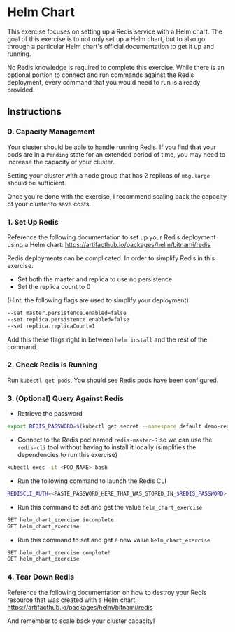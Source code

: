 # Helm Chart
This exercise focuses on setting up a Redis service with a Helm chart. The goal of this exercise is to not only set up a Helm chart, but to also go through a particular Helm chart's official documentation to get it up and running.

No Redis knowledge is required to complete this exercise. While there is an optional portion to connect and run commands against the Redis deployment, every command that you would need to run is already provided.

## Instructions
### 0. Capacity Management
Your cluster should be able to handle running Redis. If you find that your pods are in a `Pending` state for an extended period of time, you may need to increase the capacity of your cluster.

Setting your cluster with a node group that has 2 replicas of `m6g.large` should be sufficient.

Once you're done with the exercise, I recommend scaling back the capacity of your cluster to save costs.

### 1. Set Up Redis
Reference the following documentation to set up your Redis deployment using a Helm chart: https://artifacthub.io/packages/helm/bitnami/redis

Redis deployments can be complicated. In order to simplify Redis in this exercise:
* Set both the master and replica to use no persistence
* Set the replica count to 0

(Hint: the following flags are used to simplify your deployment)
```bash
--set master.persistence.enabled=false
--set replica.persistence.enabled=false
--set replica.replicaCount=1
```
Add this these flags right in between `helm install` and the rest of the command.

### 2. Check Redis is Running
Run `kubectl get pods`. You should see Redis pods have been configured.

### 3. (Optional) Query Against Redis
* Retrieve the password
```bash
export REDIS_PASSWORD=$(kubectl get secret --namespace default demo-redis -o jsonpath="{.data.redis-password}" | base64 -d)
```

* Connect to the Redis pod named `redis-master-?` so we can use the `redis-cli` tool without having to install it locally (simplifies the dependencies to run this exercise)
```bash
kubectl exec -it <POD_NAME> bash
```

* Run the following command to launch the Redis CLI
```bash
REDISCLI_AUTH=<PASTE_PASSWORD_HERE_THAT_WAS_STORED_IN_$REDIS_PASSWORD> redis-cli
```

* Run this command to set and get the value `helm_chart_exercise`
```bash
SET helm_chart_exercise incomplete
GET helm_chart_exercise
```

* Run this command to set and get a new value `helm_chart_exercise`
```bash
SET helm_chart_exercise complete!
GET helm_chart_exercise
```

### 4. Tear Down Redis
Reference the following documentation on how to destroy your Redis resource that was created with a Helm chart: https://artifacthub.io/packages/helm/bitnami/redis

And remember to scale back your cluster capacity!
